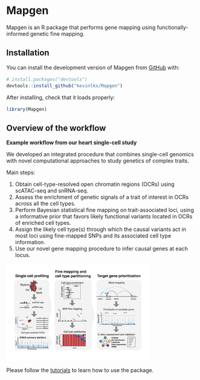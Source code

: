 
<!-- README.md is generated from README.Rmd. Please edit that file -->

# Mapgen

<!-- badges: start -->
<!-- badges: end -->

Mapgen is an R package that performs gene mapping using
functionally-informed genetic fine mapping.

## Installation

You can install the development version of Mapgen from
[GitHub](https://github.com/) with:

``` r
# install.packages("devtools")
devtools::install_github("kevinlkx/Mapgen")
```

After installing, check that it loads properly:

``` r
library(Mapgen)
```

## Overview of the workflow

**Example workflow from our heart single-cell study**

We developed an integrated procedure that combines single-cell genomics
with novel computational approaches to study genetics of complex traits.

Main steps:

1.  Obtain cell-type-resolved open chromatin regions (OCRs) using
    scATAC-seq and snRNA-seq.
2.  Assess the enrichment of genetic signals of a trait of interest in
    OCRs across all the cell types.
3.  Perform Bayesian statistical fine mapping on trait-associated loci,
    using a informative prior that favors likely functional variants
    located in OCRs of enriched cell types.
4.  Assign the likely cell type(s) through which the causal variants act
    in most loci using fine-mapped SNPs and its associated cell type
    information.
5.  Use our novel gene mapping procedure to infer causal genes at each
    locus.

<img src="vignettes/workflow.overview.png" title="Overview of the workflow" alt="Overview of the workflow" width="75%" />

Please follow the
[tutorials](https://kevinlkx.github.io/Mapgen/articles/index.html) to
learn how to use the package.
